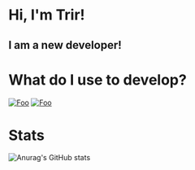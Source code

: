 # Hi, I'm Trir! 
## I am a new developer!

# What do I use to develop?
<a href="https://code.visualstudio.com/" rel="vscode">![Foo](https://img.shields.io/badge/Visual%20Studio%20Code-007ACC.svg?style=for-the-badge&logo=Visual-Studio-Code&logoColor=white)</a>
<a href="https://jetbrains.com/webstorm/" rel="webstorm">![Foo](https://img.shields.io/badge/WebStorm-000000.svg?style=for-the-badge&logo=WebStorm&logoColor=white)</a>

# Stats
![Anurag's GitHub stats](https://github-readme-stats.vercel.app/api?username=trirdev&theme=dark&show_icons=true)
